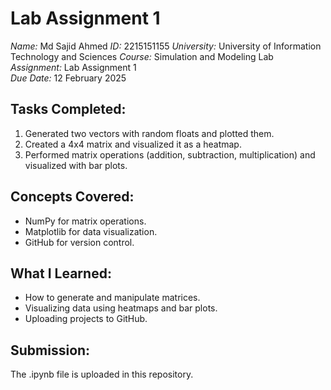 # Lab Assignment 1
*Name:* Md Sajid Ahmed
*ID:* 2215151155
*University:* University of Information Technology and Sciences
*Course:* Simulation and Modeling Lab
*Assignment:* Lab Assignment 1  
*Due Date:* 12 February 2025

## Tasks Completed:
1. Generated two vectors with random floats and plotted them.
2. Created a 4x4 matrix and visualized it as a heatmap.
3. Performed matrix operations (addition, subtraction, multiplication) and visualized with bar plots.

## Concepts Covered:
- NumPy for matrix operations.
- Matplotlib for data visualization.
- GitHub for version control.

## What I Learned:
- How to generate and manipulate matrices.
- Visualizing data using heatmaps and bar plots.
- Uploading projects to GitHub.

## Submission:
The .ipynb file is uploaded in this repository.
